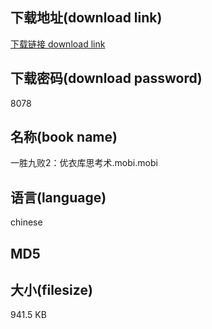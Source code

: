 ## 下载地址(download link)
[下载链接 download link](https://tutu365.netlify.app/?s=%E4%B8%80%E8%83%9C%E4%B9%9D%E8%B4%A52%EF%BC%9A%E4%BC%98%E8%A1%A3%E5%BA%93%E6%80%9D%E8%80%83%E6%9C%AF.mobi)

## 下载密码(download password)
8078

## 名称(book name)
一胜九败2：优衣库思考术.mobi.mobi

## 语言(language)
chinese

## MD5


## 大小(filesize)
941.5 KB
